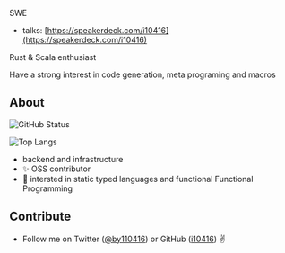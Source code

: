 
SWE

- talks: [https://speakerdeck.com/i10416](https://speakerdeck.com/i10416)

Rust & Scala enthusiast

Have a strong interest in code generation, meta programing and macros


## About

![GitHub Status](https://github-readme-stats.vercel.app/api?username=i10416&count_private=true&show_icons=true&theme=dracula)


![Top Langs](https://github-readme-stats.vercel.app/api/top-langs/?username=i10416&count_private=true&hide=jupyter%20notebook,html,javascript&layout=compact&theme=dracula)

- backend and infrastructure
- ✨ OSS contributor
- 👀 intersted in static typed languages and functional Functional Programming


## Contribute
- Follow me on Twitter ([@by110416](https://twitter.com/by110416)) or GitHub ([i10416](https://github.com/i10416)) ✌️
